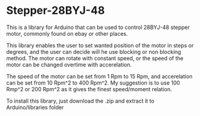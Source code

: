 # Stepper-28BYJ-48
  This is a library for Arduino that can be used to control 28BYJ-48 stepper motor, commonly found on ebay or other places.

This library enables the user to set wanted position of the motor in steps or degrees, and the user can decide will he use blocking 
or non blocking method. The motor can rotate with constant speed, or the speed of the motor can be changed overtime with accerelation.

The speed of the motor can be set from 1 Rpm to 15 Rpm, and accerelation can be set from 10 Rpm^2 to 400 Rpm^2. My suggestion is to use 100
Rmp^2 or 200 Rpm^2 as it gives the finest speed/moment relation.

To install this library, just download the .zip and extract it to Arduino/libraries folder
